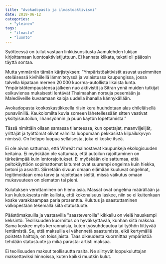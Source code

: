 ```yaml
---
title: "Avokadopasta ja ilmastoaktivismi"
date: 2019-06-12
categories: 
  - "yleinen"
tags: 
  - "ilmasto"
  - "luonto"
---
```


Syötteessä on tullut vastaan linkkisuositusta Aamulehden lukijan kirjoittamaan luontoaktivistijuttuun. Ei kannata klikata, teksti oli pääosin täyttä sontaa.

<!--more-->

Mutta ymmärrän tämän kärjistyksen: ”Ympäristöaktivistit asuvat useimmiten eteläisessä kivihiilellä lämmitetyssä ja valaistussa kaupungissa, jossa talvella kipataan mereen 20 000 kuorma-autollista likaista lunta. Ympäristötempaustensa jälkeen nuo aktivistit ja Sitran ynnä muiden tutkijat esikuviensa mukaisesti lentävät Thaimaahan norsuja pesemään ja Malediiveille kuvaamaan kaloja uudella ihanalla kännykällään.

Avokadopasta kookoskastikkeella riisin kera huuhdotaan alas chileläisellä punaviinillä. Kaukolomilta kuvia someen lähetellessään sitten vaativat yksityisautoilun, lihansyönnin ja puun käytön lopettamista.”

Tässä nimittäin ollaan samassa tilanteessa, kun opettajat, maanviljelijät, yrittäjät ja työttömät olivat valmiita luopumaan pekkasista kilpailukyvyn nimissä. On helppo luopua sellaisesta, joka ei koske itseä.

Ei ole aivan sattumaa, että Vihreät mainostavat kaupunkeja ekologisuuden keitaina. Ei myöskään ole sattumaa, että autoilun rajoittaminen on tärkeämpää kuin lentorajoitukset. Ei myöskään ole sattumaa, että peltokäyttöön sopimattomat laitumet ovat suurempi ongelma kuin hiekka, betoni ja asvaltti. Siirretään sivuun omaan elämään kuuluvat ongelmat, legitimoidaan oma tarve ja rajoitetaan sieltä, missä vaikutus omaan mukavuuteen on olematon tai pieni.

Kulutuksen verottaminen on hieno asia. Massat ovat ongelma määrällään ja kun kulutuksesta niin kallista, että kokonaisuus laskee, niin se ei kuitenkaan koske varakkaampaa paria prosenttia. Kulutus ja saastuttaminen valkopestään tekemällä siitä statustuote.

Päästömaksuilla ja vastaavilla "saasteveroilla" kikkailu on vielä hauskempi keksintö. Teollisuuden kuormitus on hyväksyttävää, kunhan siitä maksaa. Sama koskee myös kerrannaisia, kuten työsuhdeautoa tai työhön liittyvää lentämistä. Se, että maksuilla ei vähennetä saastumista, eikä kertymällä poisteta haittoja, on toissijaista. Taas oikeudesta kuormittaa ympäristöä tehdään statustuote ja mikä parasta: artisti maksaa.

Ei teollisuuden maksut teollisuutta rasita. Ne siirtyvät loppukuluttajan maksettaviksi hinnoissa, kuten kaikki muutkin kulut.
